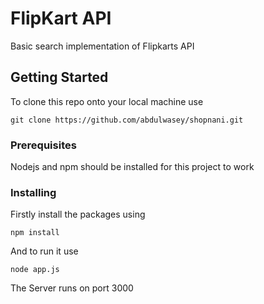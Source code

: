 # FlipKart API

Basic search implementation of Flipkarts API

## Getting Started

To clone this repo onto your local machine use 
```
git clone https://github.com/abdulwasey/shopnani.git
```

### Prerequisites

Nodejs and npm should be installed for this project to work

### Installing
Firstly install the packages using

```
npm install
```

And to run it use

```
node app.js
```
The Server runs on port 3000 

